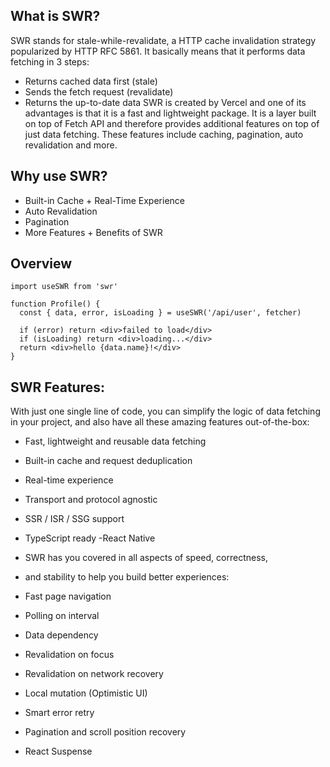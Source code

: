 ## What is SWR?
SWR stands for stale-while-revalidate, a HTTP cache invalidation strategy popularized by HTTP RFC 5861. It basically means that it performs data fetching in 3 steps:

- Returns cached data first (stale)
- Sends the fetch request (revalidate)
- Returns the up-to-date data
SWR is created by Vercel and one of its advantages is that it is a fast and lightweight package. It is a layer built on top of Fetch API and therefore provides additional features on top of just data fetching. These features include caching, pagination, auto revalidation and more.

## Why use SWR?
-  Built-in Cache + Real-Time Experience
-  Auto Revalidation
- Pagination
- More Features + Benefits of SWR

## Overview

```
import useSWR from 'swr'

function Profile() {
  const { data, error, isLoading } = useSWR('/api/user', fetcher)

  if (error) return <div>failed to load</div>
  if (isLoading) return <div>loading...</div>
  return <div>hello {data.name}!</div>
}
```


## SWR Features:
With just one single line of code, you can simplify the logic of data fetching in your project, and also have all these amazing features out-of-the-box:

- Fast, lightweight and reusable data fetching
- Built-in cache and request deduplication
- Real-time experience
- Transport and protocol agnostic
- SSR / ISR / SSG support
- TypeScript ready
-React Native
- SWR has you covered in all aspects of speed, correctness, 
- and stability to help you build better experiences:

- Fast page navigation
- Polling on interval
- Data dependency
- Revalidation on focus
- Revalidation on network recovery
- Local mutation (Optimistic UI)
- Smart error retry
- Pagination and scroll position recovery
- React Suspense
